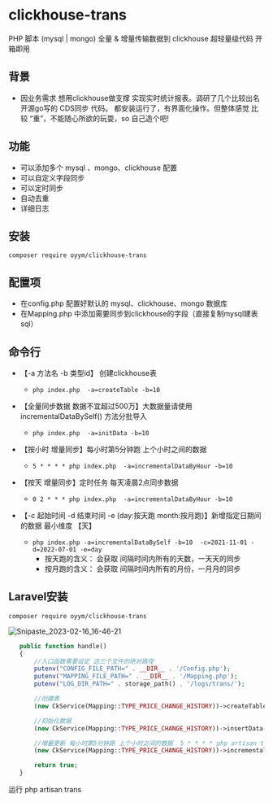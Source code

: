 # clickhouse-trans
PHP  脚本  (mysql | mongo) 全量 &amp; 增量传输数据到 clickhouse  超轻量级代码 开箱即用

## **背景**
* 因业务需求 想用clickhouse做支撑 实现实时统计报表。调研了几个比较出名开源go写的 CDS同步 代码。
  都安装运行了，有界面化操作。但整体感觉 比较 “重”，不能随心所欲的玩耍，so 自己造个吧!

## **功能**
  * 可以添加多个 mysql 、mongo、clickhouse 配置
  * 可以自定义字段同步
  * 可以定时同步
  * 自动去重
  * 详细日志
  
## **安装**
```composer require oyym/clickhouse-trans```

## **配置项**
  * 在config.php 配置好默认的 mysql、clickhouse、mongo 数据库
  * 在Mapping.php 中添加需要同步到clickhouse的字段（直接复制mysql建表sql）

## **命令行**

  * 【-a 方法名   -b 类型id】 创建clickhouse表 
    * ``` php index.php  -a=createTable -b=10 ```

  * 【全量同步数据 数据不宜超过500万】大数据量请使用 incrementalDataBySelf() 方法分批导入     
    * ``` php index.php  -a=initData -b=10 ```

  * 【按小时 增量同步】每小时第5分钟跑  上个小时之间的数据 
    * ``` 5 * * * * php index.php  -a=incrementalDataByHour -b=10 ```

  * 【按天 增量同步】定时任务 每天凌晨2点同步数据  
     * ``` 0 2 * * * php index.php  -a=incrementalDataByHour -b=10 ```

  * 【-c 起始时间  -d 结束时间  -e (day:按天跑 month:按月跑)】新增指定日期间的数据 最小维度 【天】 
     * ``` php index.php -a=incrementalDataBySelf -b=10  -c=2021-11-01 -d=2022-07-01 -e=day ```
       * 按天跑的含义： 会获取 间隔时间内所有的天数，一天天的同步
       * 按月跑的含义： 会获取 间隔时间内所有的月份，一月月的同步
 
 ## **Laravel安装**
 ```composer require oyym/clickhouse-trans```
 
 
 
 ![Snipaste_2023-02-16_16-46-21](https://user-images.githubusercontent.com/20701868/219314824-737184d6-3f69-43ea-b481-a9d1eb502ae1.png)

 ```php
    public function handle()
    {
        //入口函数需要设定 这三个文件的绝对路径
        putenv("CONFIG_FILE_PATH=" . __DIR__ . '/Config.php');          //日志文件地址
        putenv("MAPPING_FILE_PATH=" . __DIR__ . '/Mapping.php');        //映射文件地址
        putenv("LOG_DIR_PATH=" . storage_path() . '/logs/trans/');      //记录日志的目录地址

        //创建表
        (new CkService(Mapping::TYPE_PRICE_CHANGE_HISTORY))->createTable();

        //初始化数据
        (new CkService(Mapping::TYPE_PRICE_CHANGE_HISTORY))->insertData();

        //增量更新 每小时第5分钟跑 上个小时之间的数据  5 * * * * php artisan trans
        (new CkService(Mapping::TYPE_PRICE_CHANGE_HISTORY))->incrementalDataByHour();

        return true;
    }
```
运行 php artisan trans
 
  
  
